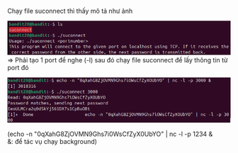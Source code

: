 Chạy file suconnect thì thấy mô tả như ảnh

![alt text](writeup/anh/26.png)
=> Phải tạo 1 port để nghe (-l) sau đó chạy file suconnect để lấy thông tin từ port đó

![alt text](writeup/anh/25.png)

(echo -n "0qXahG8ZjOVMN9Ghs7i0WsCfZyX0UbYO" | nc -l -p 1234 &\
&: để tác vụ chạy background)
